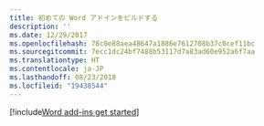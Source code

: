 ```yaml
---
title: 初めての Word アドインをビルドする
description: ''
ms.date: 12/29/2017
ms.openlocfilehash: 78c0e88aea48647a1886e7612708b37c0cef11bc
ms.sourcegitcommit: 7ecc1dc24bf7488b53117d7a83ad60e952a6f7aa
ms.translationtype: HT
ms.contentlocale: ja-JP
ms.lasthandoff: 08/23/2018
ms.locfileid: "19438544"
---
```

[!include[Word add-ins get started](../includes/file-get-started-word.md)]